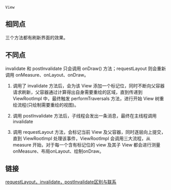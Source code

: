 `View`

## 相同点

三个方法都有刷新界面的效果。

## 不同点

invalidate 和 postInvalidate 只会调用 onDraw() 方法；requestLayout 则会重新调用 onMeasure、onLayout、onDraw。

1. 调用了 invalidate 方法后，会为该 View 添加一个标记位，同时不断向父容器请求刷新，父容器通过计算得出自身需要重绘的区域，直到传递到 ViewRootImpl 中，最终触发 performTraversals 方法，进行开始 View 树重绘流程(只绘制需要重绘的视图)。

2. 调用 postInvalidate 方法后，子线程会发出一条消息，最终在主线程调用 invalidate

3. 调用 requestLayout 方法，会标记当前 View 及父容器，同时逐层向上提交，直到 ViewRootImpl 处理该事件，ViewRootImpl 会调用三大流程，从 measure 开始，对于每一个含有标记位的 view 及其子 View 都会进行测量 onMeasure、布局onLayout、绘制onDraw。

## 链接
[requestLayout，invalidate，postInvalidate区别与联系](https://www.kancloud.cn/aslai/interview-guide/1126390)